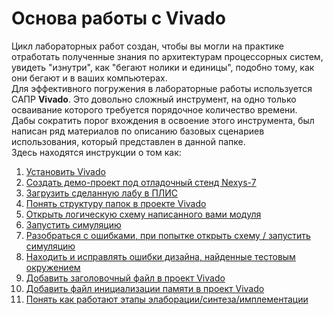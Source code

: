 # Основа работы с Vivado

Цикл лабораторных работ создан, чтобы вы могли на практике отработать полученные знания по архитектурам процессорных систем, увидеть "изнутри", как "бегают нолики и единицы", подобно тому, как они бегают и в ваших компьютерах.  
Для эффективного погружения в лабораторные работы используется САПР **Vivado**. Это довольно сложный инструмент, на одно только осваивание которого требуется порядочное количество времени.  
Дабы сократить порог вхождения в освоение этого инструмента, был написан ряд материалов по описанию базовых сценариев использования, который представлен в данной папке.  
Здесь находятся инструкции о том как:

1. [Установить Vivado](Install%20Vivado.md)
2. [Создать демо-проект под отладочный стенд Nexys-7](Vivado-trainer.md)
3. [Загрузить сделанную лабу в ПЛИС](Program%20nexys%20a7.md)
4. [Понять структуру папок в проекте Vivado](Folder%20Structure%20In%20The%20Project.md)
5. [Открыть логическую схему написанного вами модуля](How%20to%20open%20a%20schematic.md)
6. [Запустить симуляцию](Run%20Simulation.md)
7. [Разобраться с ошибками, при попытке открыть схему / запустить симуляцию](Elaboration%20failed.md)
8. [Находить и исправлять ошибки дизайна, найденные тестовым окружением](Debug_manual.md)
9. [Добавить заголовочный файл в проект Vivado](Verilog%20Header.md)
10. [Добавить файл инициализации памяти в проект Vivado](How%20to%20add%20a%20mem-file.md)
11. [Понять как работают этапы элаборации/синтеза/имплементации](Implementation%20steps.md)
